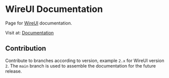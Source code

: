 # WireUI Documentation

Page for [WireUI](https://github.com/wireui/wireui) documentation.

Visit at: [Documentation](https://wireui.dev)

## Contribution

Contribute to branches according to version, example `2.x` for WireUI version `2`. The `main` branch is used to assemble the documentation for the future release.
